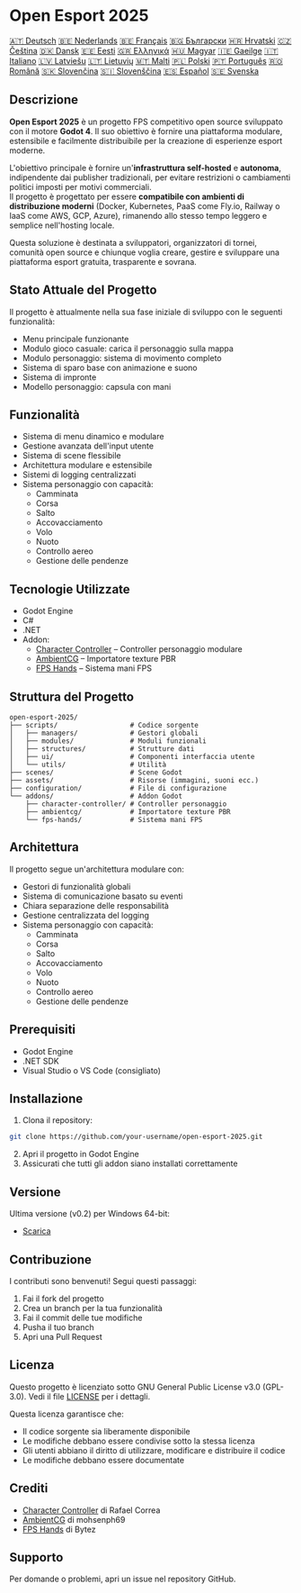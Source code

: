 # Open Esport 2025

[🇦🇹 Deutsch](deutsch.md) [🇧🇪 Nederlands](nederlands.md) [🇧🇪 Français](français.md) [🇧🇬 Български](български.md) [🇭🇷 Hrvatski](hrvatski.md) [🇨🇿 Čeština](čeština.md) [🇩🇰 Dansk](dansk.md) [🇪🇪 Eesti](eesti.md) [🇬🇷 Ελληνικά](ελληνικά.md) [🇭🇺 Magyar](magyar.md) [🇮🇪 Gaeilge](gaeilge.md) [🇮🇹 Italiano](italiano.md) [🇱🇻 Latviešu](latviešu.md) [🇱🇹 Lietuvių](lietuvių.md) [🇲🇹 Malti](malti.md) [🇵🇱 Polski](polski.md) [🇵🇹 Português](português.md) [🇷🇴 Română](română.md) [🇸🇰 Slovenčina](slovenčina.md) [🇸🇮 Slovenščina](slovenščina.md) [🇪🇸 Español](español.md) [🇸🇪 Svenska](svenska.md)

## Descrizione

**Open Esport 2025** è un progetto FPS competitivo open source sviluppato con il motore **Godot 4**. Il suo obiettivo è fornire una piattaforma modulare, estensibile e facilmente distribuibile per la creazione di esperienze esport moderne.

L'obiettivo principale è fornire un'**infrastruttura self-hosted** e **autonoma**, indipendente dai publisher tradizionali, per evitare restrizioni o cambiamenti politici imposti per motivi commerciali.  
Il progetto è progettato per essere **compatibile con ambienti di distribuzione moderni** (Docker, Kubernetes, PaaS come Fly.io, Railway o IaaS come AWS, GCP, Azure), rimanendo allo stesso tempo leggero e semplice nell'hosting locale.

Questa soluzione è destinata a sviluppatori, organizzatori di tornei, comunità open source e chiunque voglia creare, gestire e sviluppare una piattaforma esport gratuita, trasparente e sovrana.

## Stato Attuale del Progetto
Il progetto è attualmente nella sua fase iniziale di sviluppo con le seguenti funzionalità:
- Menu principale funzionante
- Modulo gioco casuale: carica il personaggio sulla mappa
- Modulo personaggio: sistema di movimento completo
- Sistema di sparo base con animazione e suono
- Sistema di impronte
- Modello personaggio: capsula con mani

## Funzionalità
- Sistema di menu dinamico e modulare
- Gestione avanzata dell'input utente
- Sistema di scene flessibile
- Architettura modulare e estensibile
- Sistemi di logging centralizzati
- Sistema personaggio con capacità:
  - Camminata
  - Corsa
  - Salto
  - Accovacciamento
  - Volo
  - Nuoto
  - Controllo aereo
  - Gestione delle pendenze

## Tecnologie Utilizzate
- Godot Engine
- C#
- .NET
- Addon:
  - [Character Controller](https://github.com/expressobits/character-controller) – Controller personaggio modulare
  - [AmbientCG](https://github.com/mohsenph69/godot-ambientcg) – Importatore texture PBR
  - [FPS Hands](https://codeberg.org/Bytez/godot-fps-hands) – Sistema mani FPS

## Struttura del Progetto
```
open-esport-2025/
├── scripts/                  # Codice sorgente
│   ├── managers/             # Gestori globali
│   ├── modules/              # Moduli funzionali
│   ├── structures/           # Strutture dati
│   ├── ui/                   # Componenti interfaccia utente
│   └── utils/                # Utilità
├── scenes/                   # Scene Godot
├── assets/                   # Risorse (immagini, suoni ecc.)
├── configuration/            # File di configurazione
└── addons/                   # Addon Godot
    ├── character-controller/ # Controller personaggio
    ├── ambientcg/            # Importatore texture PBR
    └── fps-hands/            # Sistema mani FPS
```

## Architettura
Il progetto segue un'architettura modulare con:
- Gestori di funzionalità globali
- Sistema di comunicazione basato su eventi
- Chiara separazione delle responsabilità
- Gestione centralizzata del logging
- Sistema personaggio con capacità:
  - Camminata
  - Corsa
  - Salto
  - Accovacciamento
  - Volo
  - Nuoto
  - Controllo aereo
  - Gestione delle pendenze

## Prerequisiti
- Godot Engine
- .NET SDK
- Visual Studio o VS Code (consigliato)

## Installazione
1. Clona il repository:
```bash
git clone https://github.com/your-username/open-esport-2025.git
```
2. Apri il progetto in Godot Engine
3. Assicurati che tutti gli addon siano installati correttamente

## Versione
Ultima versione (v0.2) per Windows 64-bit:
- [Scarica](https://antisys.fr/Games/openesport2025/Open-eSport-2025-v0.2.7z)

## Contribuzione
I contributi sono benvenuti! Segui questi passaggi:
1. Fai il fork del progetto
2. Crea un branch per la tua funzionalità
3. Fai il commit delle tue modifiche
4. Pusha il tuo branch
5. Apri una Pull Request

## Licenza
Questo progetto è licenziato sotto GNU General Public License v3.0 (GPL-3.0). Vedi il file [LICENSE](LICENSE) per i dettagli.

Questa licenza garantisce che:
- Il codice sorgente sia liberamente disponibile
- Le modifiche debbano essere condivise sotto la stessa licenza
- Gli utenti abbiano il diritto di utilizzare, modificare e distribuire il codice
- Le modifiche debbano essere documentate

## Crediti
- [Character Controller](https://github.com/expressobits/character-controller) di Rafael Correa
- [AmbientCG](https://github.com/mohsenph69/godot-ambientcg) di mohsenph69
- [FPS Hands](https://codeberg.org/Bytez/godot-fps-hands) di Bytez

## Supporto
Per domande o problemi, apri un issue nel repository GitHub. 